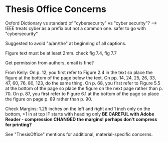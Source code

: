 # Thesis Office Concerns

Oxford Dictionary vs standard of "cybersecurity" vs "cyber security"? --> IEEE treats cyber as a prefix but not a common one. safer to go with "cybersecurity"

Suggested to avoid "a/an/the" at beginning of all captions.

Figure text must be at least 2mm. check fig 7.4, fig 7.7

Get permission from authors, email is fine?

From Kelly:
On p. 12, you first refer to Figure 2.4 in the text so place the figure at the bottom of the page below the text.
On pp. 14, 24, 25, 26, 33, 47, 60, 76, 80, 123, do the same thing.
On p. 68, you first refer to Figure 5.5 at the bottom of the page so place the figure on the next page rather than p. 70.
On p. 87, you first refer to Figure 6.1 at the bottom of the page so place the figure on page p. 89 rather than p. 90.

Check Margins: 1.25 inches on the left and right and 1 inch only on the bottom, >1 in at top IF starts with heading only
**BE CAREFUL with Adobe Reader - compression CHANGED the margins! perhaps don't compress for printing?**

See "ThesisOffice" mentions for additional, material-specific concerns.
